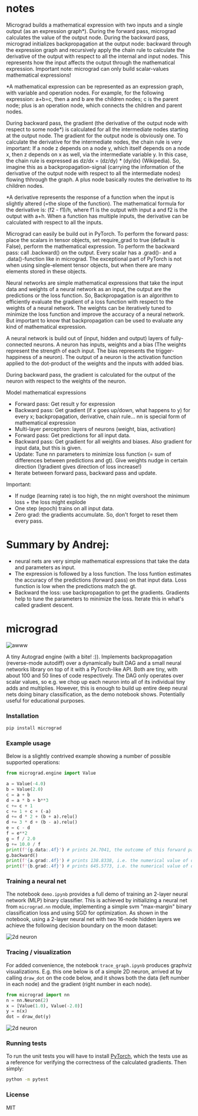 # notes
Micrograd builds a mathematical expression with two inputs and a single output (as an expression graph*). During the forward pass, micrograd calculates the value of the output node. During the backward pass, micrograd initializes backpropagation at the output node: backward through the expression graph and recursively apply the chain rule to calculate the derivative of the output with respect to all the internal and input nodes. This represents how the input affects the output through the mathematical expression. Important note: micrograd can only build scalar-values mathematical expressions!

*A mathematical expression can be represented as an expression graph, with variable and operation nodes. For example, for the following expression: a+b=c, then a and b are the children nodes; c is the parent node; plus is an operation node, which connects the children and parent nodes. 

During backward pass, the gradient (the derivative of the output node with respect to some node*) is calculated for all the intermediate nodes starting at the output node. The gradient for the output node is obviously one. To calculate the derivative for the intermediate nodes, the chain rule is very important: If a node z depends on a node y, which itself depends on a node x, then z depends on x as well, via the intermediate variable y. In this case, the chain rule is expressed as dz/dx = (dz/dy) * (dy/dx) (Wikipedia). So, imagine this as a backpropagation-signal (carrying the information of the derivative of the output node with respect to all the intermediate nodes) flowing thhrough the graph. A plus node basically routes the derivative to its children nodes. 

*A derivative represents the response of a function when the input is slightly altered (=the slope of the function). The mathematical formula for the derivative is: (f2 - f1)/h, where f1 is the output with input a and f2 is the output with a+h. When a function has multiple inputs, the derivative can be calculated with respect to all the inputs. 

Micrograd can easily be build out in PyTorch. To perform the forward pass: place the scalars in tensor objects, set require_grad to true (default is False), perform the mathematical expression. To perform the backward pass: call .backward() on the output. Every scalar has a .grad()- and a .data()-function like in micrograd. The exceptional part of PyTorch is not when using single-element tensor objects, but when there are many elements stored in these objects.

Neural networks are simple mathematical expressions that take the input data and weights of a neural network as an input, the output are the predictions or the loss function. So, Backpropagation is an algorithm to efficiently evaluate the gradient of a loss function with respect to the weights of a neural network. The weights can be iteratively tuned to minimize the loss function and improve the accuracy of a neural network. But important to know that backpropagation can be used to evaluate any kind of mathematical expression. 

A neural network is build out of (input, hidden and output) layers of fully-connected neurons. A neuron has inputs, weights and a bias (The weights represent the strength of each input. The bias represents the trigger-happiness of a neuron). The output of a neuron is the activation function applied to the dot-product of the weights and the inputs with added bias. 

During backward pass, the gradient is calculated for the output of the neuron with respect to the weights of the neuron. 



Model mathematical expressions
- Forward pass: Get result y for expression
- Backward pass: Get gradient (if x goes up/down, what happens to y) for every x; backpropagation, derivative, chain rule...
nn is special form of mathematical expression
- Multi-layer perceptron: layers of neurons (weight, bias, activation)
- Forward pass: Get predictions for all input data.
- Backward pass: Get gradient for all weights and biases. Also gradient for input data, but this is given.
- Update: Tune nn parameters to minimize loss function (= sum of differences between predictions and gt). Give weights nudge in certain direction (!gradient gives direction of loss increase!)
- Iterate between forward pass, backward pass and update.

Important:
- If nudge (learning rate) is too high, the nn might overshoot the minimum loss + the loss might explode
- One step (epoch) trains on all input data.
- Zero grad: the gradients accumulate. So, don't forget to reset them every pass.

# Summary by Andrej:
- neural nets are very simple mathematical expressions that take the data and parameters as input.
- The expression is followed by a loss function. The loss funtion estimates the accuracy of the predictions (forward pass) on that input data. Loss function is low when the predictions match the gt.
- Backward the loss: use backpropagation to get the gradients. Gradients help to tune the parameters to minimize the loss. Iterate this in what's called gradient descent.

# micrograd

![awww](puppy.jpg)

A tiny Autograd engine (with a bite! :)). Implements backpropagation (reverse-mode autodiff) over a dynamically built DAG and a small neural networks library on top of it with a PyTorch-like API. Both are tiny, with about 100 and 50 lines of code respectively. The DAG only operates over scalar values, so e.g. we chop up each neuron into all of its individual tiny adds and multiplies. However, this is enough to build up entire deep neural nets doing binary classification, as the demo notebook shows. Potentially useful for educational purposes.

### Installation

```bash
pip install micrograd
```

### Example usage

Below is a slightly contrived example showing a number of possible supported operations:

```python
from micrograd.engine import Value

a = Value(-4.0)
b = Value(2.0)
c = a + b
d = a * b + b**3
c += c + 1
c += 1 + c + (-a)
d += d * 2 + (b + a).relu()
d += 3 * d + (b - a).relu()
e = c - d
f = e**2
g = f / 2.0
g += 10.0 / f
print(f'{g.data:.4f}') # prints 24.7041, the outcome of this forward pass
g.backward()
print(f'{a.grad:.4f}') # prints 138.8338, i.e. the numerical value of dg/da
print(f'{b.grad:.4f}') # prints 645.5773, i.e. the numerical value of dg/db
```

### Training a neural net

The notebook `demo.ipynb` provides a full demo of training an 2-layer neural network (MLP) binary classifier. This is achieved by initializing a neural net from `micrograd.nn` module, implementing a simple svm "max-margin" binary classification loss and using SGD for optimization. As shown in the notebook, using a 2-layer neural net with two 16-node hidden layers we achieve the following decision boundary on the moon dataset:

![2d neuron](moon_mlp.png)

### Tracing / visualization

For added convenience, the notebook `trace_graph.ipynb` produces graphviz visualizations. E.g. this one below is of a simple 2D neuron, arrived at by calling `draw_dot` on the code below, and it shows both the data (left number in each node) and the gradient (right number in each node).

```python
from micrograd import nn
n = nn.Neuron(2)
x = [Value(1.0), Value(-2.0)]
y = n(x)
dot = draw_dot(y)
```

![2d neuron](gout.svg)

### Running tests

To run the unit tests you will have to install [PyTorch](https://pytorch.org/), which the tests use as a reference for verifying the correctness of the calculated gradients. Then simply:

```bash
python -m pytest
```

### License

MIT
